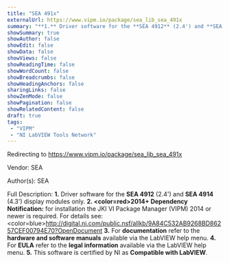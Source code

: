 ```yaml
---
title: "SEA 491x"
externalUrl: https://www.vipm.io/package/sea_lib_sea_491x
summary: "**1.** Driver software for the **SEA 4912** (2.4') and **SEA 4914** (4.3') display modules only."
showSummary: true
showAuthor: false
showEdit: false
showData: false
showViews: false
showReadingTime: false
showWordCount: false
showBreadcrumbs: false
showHeadingAnchors: false
sharingLinks: false
showZenMode: false
showPagination: false
showRelatedContent: false
draft: true
tags:
 - "VIPM"
 - "NI LabVIEW Tools Network"
---
```


Redirecting to https://www.vipm.io/package/sea_lib_sea_491x

Vendor: SEA

Author(s): SEA
 
Full Description:
**1.** Driver software for the **SEA 4912** (2.4') and **SEA 4914** (4.3') display modules only.
**2. <color=red>2014+ Dependency Notification:</color>** for installation the JKI VI Package Manager (VIPM) 2014 or newer is required. For details see:
<color=blue>http://digital.ni.com/public.nsf/allkb/9A84C532AB9268BD86257CEF00794E70?OpenDocument</color>
**3.** For **documentation** refer to the **hardware and software manuals** available via the LabVIEW help menu.
**4.** For **EULA** refer to the **legal information** available via the LabVIEW help menu.
**5.** This software is certified by NI as **Compatible with LabVIEW**.